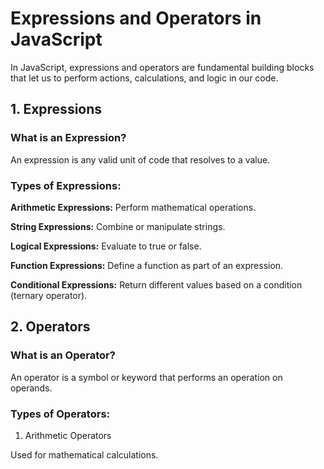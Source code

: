 # Expressions and Operators in JavaScript

In JavaScript, expressions and operators are fundamental building blocks that let us to perform actions, calculations, and logic in our code.

## 1. Expressions

### What is an Expression?

An expression is any valid unit of code that resolves to a value.

### Types of Expressions:

**Arithmetic Expressions:** Perform mathematical operations.

**String Expressions:** Combine or manipulate strings.

**Logical Expressions:** Evaluate to true or false.

**Function Expressions:** Define a function as part of an expression.

**Conditional Expressions:** Return different values based on a condition (ternary operator).

## 2. Operators

### What is an Operator?

An operator is a symbol or keyword that performs an operation on operands.

### Types of Operators:

1. Arithmetic Operators

Used for mathematical calculations.


